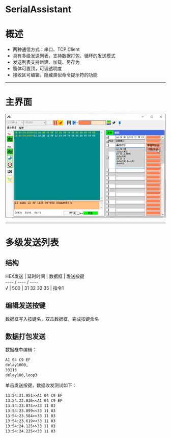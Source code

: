 # SerialAssistant
# 概述
* 两种通信方式：串口、TCP Client  
* 具有多级发送列表，支持数据打包、循环的发送模式  
* 发送列表支持新建、加载、另存为  
* 窗体可置顶，可调透明度  
* 接收区可编辑，隐藏类似命令提示符的功能  

---

# 主界面

![主界面](主界面.png)

---

# 多级发送列表
## 结构

HEX发送 | 延时时间 | 数据框 | 发送按键  
---- / ---- / ----  
√ | 500 | 31 32 32 35 | 指令1  

## 编辑发送按键
数据框写入按键名，双击数据框，完成按键命名

## 数据打包发送
数据框中编辑：  
```
A1 04 C9 EF
delay1000,
33113
delay100,loop3
```  
单击发送按键，数据收发测试如下：
```
13:54:21.951>>A1 04 C9 EF
13:54:22.036<<A1 04 C9 EF
13:54:23.074>>33 11 03
13:54:23.099<<33 11 03
13:54:23.584>>33 11 03
13:54:23.619<<33 11 03
13:54:24.125>>33 11 03
13:54:24.225<<33 11 03
```  


